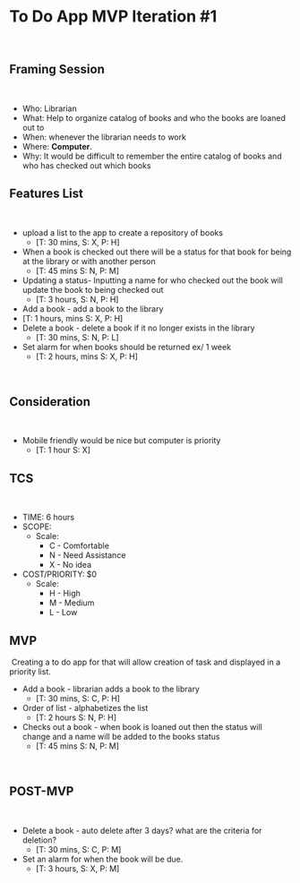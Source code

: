 # To Do App MVP Iteration #1
​
## Framing Session
​
- Who: Librarian
- What: Help to organize catalog of books and who the books are loaned out to
- When: whenever the librarian needs to work
- Where: **Computer**. 
- Why: It would be difficult to remember the entire catalog of books and who has checked out which books
​
## Features List
​
- upload a list to the app to create a repository of books
  - [T: 30 mins, S: X, P: H]
- When a book is checked out there will be a status for that book for being at the library or with another person
  - [T: 45 mins S: N, P: M]
- Updating a status- Inputting a name for who checked out the book will update the book to being checked out
  - [T: 3 hours, S: N, P: H]
-  Add a book - add a book to the library
  - [T: 1 hours, mins S: X, P: H]
- Delete a book - delete a book if it no longer exists in the library
  - [T: 30 mins, S: N, P: L]
- Set alarm for when books should be returned ex/ 1 week
  - [T: 2 hours, mins S: X, P: H]


​
​
## Consideration
​
- Mobile friendly would be nice but computer is priority
  - [T: 1 hour S: X]
​
## TCS
​
- TIME: 6 hours
​
- SCOPE: 
  - Scale: 
    - C - Comfortable
    - N - Need Assistance
    - X - No idea
​
- COST/PRIORITY: $0 
  - Scale: 
    - H - High
    - M - Medium
    - L - Low
​
## MVP
​
Creating a to do app for that will allow creation of task and displayed in a priority list.
​
- Add a book - librarian adds a book to the library 
  - [T: 30 mins, S: C, P: H]
- Order of list - alphabetizes the list
  - [T: 2 hours S: N, P: H]
- Checks out a book - when book is loaned out then the status will change and a name will be added to the books status
  - [T: 45 mins S: N, P: M]

​
## POST-MVP
​
- Delete a book - auto delete after 3 days? what are the criteria for deletion? 
  - [T: 30 mins, S: C, P: M]
- Set an alarm for when the book will be due. 
  - [T: 3 hours, S: X, P: M]

